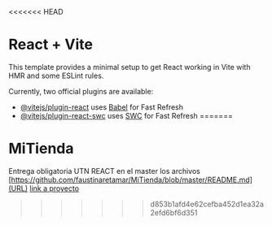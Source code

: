 <<<<<<< HEAD
# React + Vite

This template provides a minimal setup to get React working in Vite with HMR and some ESLint rules.

Currently, two official plugins are available:

- [@vitejs/plugin-react](https://github.com/vitejs/vite-plugin-react/blob/main/packages/plugin-react/README.md) uses [Babel](https://babeljs.io/) for Fast Refresh
- [@vitejs/plugin-react-swc](https://github.com/vitejs/vite-plugin-react-swc) uses [SWC](https://swc.rs/) for Fast Refresh
=======
# MiTienda
Entrega obligatoria UTN REACT
en el master los archivos
[https://github.com/faustinaretamar/MiTienda/blob/master/README.md](URL)
[link a proyecto](URL)

>>>>>>> d853b1afd4e62cefba452d1ea32a2efd6bf6d351
